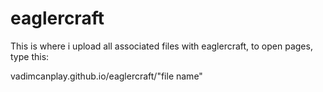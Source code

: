 # eaglercraft
This is where i upload all associated files with eaglercraft, to open pages, type this:

vadimcanplay.github.io/eaglercraft/"file name"
